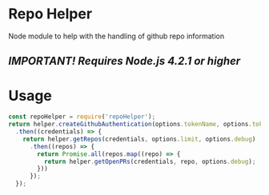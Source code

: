 # Repo Helper
Node module to help with the handling of github repo information

## _IMPORTANT! Requires Node.js 4.2.1 or higher_

# Usage
```js
const repoHelper = require('repoHelper');
return helper.createGithubAuthentication(options.tokenName, options.tokenFile, options.scope)
  .then((credentials) => {
    return helper.getRepos(credentials, options.limit, options.debug)
      .then((repos) => {
        return Promise.all(repos.map((repo) => {
          return helper.getOpenPRs(credentials, repo, options.debug);
        }))
      });
  });
```
